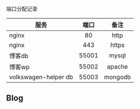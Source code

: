 端口分配记录

| 服务 | 端口 | 备注 |
| --- | :-: | :-: |
| nginx |  80 | http |
| nginx |  443 | https |
| 博客db |  55001 | mysql |
| 博客wp |  55002 | apache |
| volkswagen-helper db |  55003 | mongodb |



## Blog

